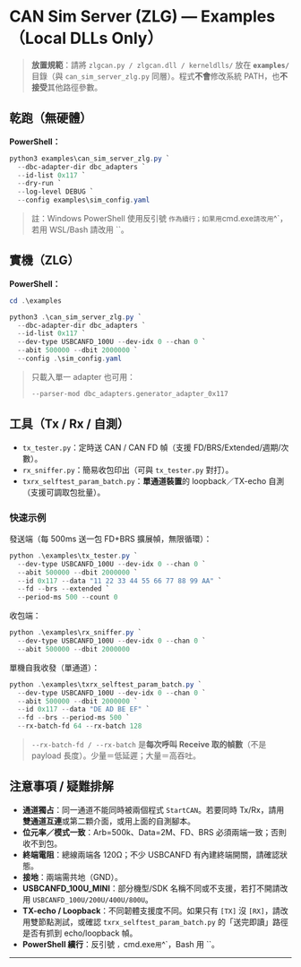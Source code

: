 # CAN Sim Server (ZLG) — Examples（Local DLLs Only）

> **放置規範**：請將 `zlgcan.py / zlgcan.dll / kerneldlls/` 放在 **`examples/`** 目錄（與 `can_sim_server_zlg.py` 同層）。程式**不會**修改系統 PATH，也**不接受**其他路徑參數。

## 乾跑（無硬體）

**PowerShell：**

```powershell
python3 examples\can_sim_server_zlg.py `
  --dbc-adapter-dir dbc_adapters `
  --id-list 0x117 `
  --dry-run `
  --log-level DEBUG `
  --config examples\sim_config.yaml
```

> 註：Windows PowerShell 使用反引號 `作為續行；如果用`cmd.exe`請改用`^`，若用 WSL/Bash 請改用 ``。

## 實機（ZLG）

**PowerShell：**

```powershell
cd .\examples

python3 .\can_sim_server_zlg.py `
  --dbc-adapter-dir dbc_adapters `
  --id-list 0x117 `
  --dev-type USBCANFD_100U --dev-idx 0 --chan 0 `
  --abit 500000 --dbit 2000000 `
  --config .\sim_config.yaml
```

> 只載入單一 adapter 也可用：
>
> ```c
> --parser-mod dbc_adapters.generator_adapter_0x117
> ```

## 工具（Tx / Rx / 自測）

* `tx_tester.py`：定時送 CAN / CAN FD 幀（支援 FD/BRS/Extended/週期/次數）。
* `rx_sniffer.py`：簡易收包印出（可與 `tx_tester.py` 對打）。
* `txrx_selftest_param_batch.py`：**單通道裝置**的 loopback／TX-echo 自測（支援可調取包批量）。

### 快速示例

發送端（每 500ms 送一包 FD+BRS 擴展幀，無限循環）：

```powershell
python .\examples\tx_tester.py `
  --dev-type USBCANFD_100U --dev-idx 0 --chan 0 `
  --abit 500000 --dbit 2000000 `
  --id 0x117 --data "11 22 33 44 55 66 77 88 99 AA" `
  --fd --brs --extended `
  --period-ms 500 --count 0
```

收包端：

```powershell
python .\examples\rx_sniffer.py `
  --dev-type USBCANFD_100U --dev-idx 0 --chan 0 `
  --abit 500000 --dbit 2000000
```

單機自我收發（單通道）：

```powershell
python .\examples\txrx_selftest_param_batch.py `
  --dev-type USBCANFD_100U --dev-idx 0 --chan 0 `
  --abit 500000 --dbit 2000000 `
  --id 0x117 --data "DE AD BE EF" `
  --fd --brs --period-ms 500 `
  --rx-batch-fd 64 --rx-batch 128
```

> `--rx-batch-fd / --rx-batch` 是**每次呼叫 Receive 取的幀數**（不是 payload 長度）。少量＝低延遲；大量＝高吞吐。

## 注意事項 / 疑難排解

* **通道獨占**：同一通道不能同時被兩個程式 `StartCAN`。若要同時 Tx/Rx，請用**雙通道互連**或第二顆介面，或用上面的自測腳本。
* **位元率／模式一致**：Arb=500k、Data=2M、FD、BRS 必須兩端一致；否則收不到包。
* **終端電阻**：總線兩端各 120Ω；不少 USBCANFD 有內建終端開關，請確認狀態。
* **接地**：兩端需共地（GND）。
* **USBCANFD_100U_MINI**：部分機型/SDK 名稱不同或不支援，若打不開請改用 `USBCANFD_100U/200U/400U/800U`。
* **TX-echo / Loopback**：不同韌體支援度不同。如果只有 `[TX]` 沒 `[RX]`，請改用雙節點測試，或確認 `txrx_selftest_param_batch.py` 的「送完即讀」路徑是否有抓到 echo/loopback 幀。
* **PowerShell 續行**：反引號 `，`cmd.exe`用`^`，Bash 用 ``。

---

